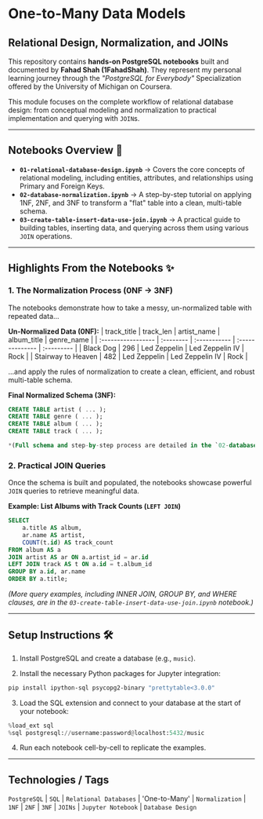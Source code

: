 # One-to-Many Data Models

## Relational Design, Normalization, and JOINs

This repository contains **hands-on PostgreSQL notebooks** built and documented by **Fahad Shah (1FahadShah)**. They represent my personal learning journey through the *"PostgreSQL for Everybody"* Specialization offered by the University of Michigan on Coursera.

This module focuses on the complete workflow of relational database design: from conceptual modeling and normalization to practical implementation and querying with `JOIN`s.

---

## Notebooks Overview 📓

* **`01-relational-database-design.ipynb`** → Covers the core concepts of relational modeling, including entities, attributes, and relationships using Primary and Foreign Keys.
* **`02-database-normalization.ipynb`** → A step-by-step tutorial on applying 1NF, 2NF, and 3NF to transform a "flat" table into a clean, multi-table schema.
* **`03-create-table-insert-data-use-join.ipynb`** → A practical guide to building tables, inserting data, and querying across them using various `JOIN` operations.

---

## Highlights From the Notebooks ✨

### 1. The Normalization Process (0NF → 3NF)
The notebooks demonstrate how to take a messy, un-normalized table with repeated data...

**Un-Normalized Data (0NF):**
| track_title        | track_len | artist_name  | album_title     | genre_name |
| :----------------- | :-------- | :----------- | :-------------- | :--------- |
| Black Dog          | 296       | Led Zeppelin | Led Zeppelin IV | Rock       |
| Stairway to Heaven | 482       | Led Zeppelin | Led Zeppelin IV | Rock       |

...and apply the rules of normalization to create a clean, efficient, and robust multi-table schema.

**Final Normalized Schema (3NF):**
```sql
CREATE TABLE artist ( ... );
CREATE TABLE genre ( ... );
CREATE TABLE album ( ... );
CREATE TABLE track ( ... );

*(Full schema and step-by-step process are detailed in the `02-database-normalization.ipynb` notebook.)*
```
### 2. Practical JOIN Queries
Once the schema is built and populated, the notebooks showcase powerful `JOIN` queries to retrieve meaningful data.

**Example: List Albums with Track Counts (`LEFT JOIN`)**
```sql
SELECT
    a.title AS album,
    ar.name AS artist,
    COUNT(t.id) AS track_count
FROM album AS a
JOIN artist AS ar ON a.artist_id = ar.id
LEFT JOIN track AS t ON a.id = t.album_id
GROUP BY a.id, ar.name
ORDER BY a.title;
```
*(More query examples, including INNER JOIN, GROUP BY, and WHERE clauses, are in the `03-create-table-insert-data-use-join.ipynb` notebook.)*

---

## Setup Instructions 🛠️

1. Install PostgreSQL and create a database (e.g., `music`).

2. Install the necessary Python packages for Jupyter integration:

```bash
pip install ipython-sql psycopg2-binary "prettytable<3.0.0"
```
3. Load the SQL extension and connect to your database at the start of your notebook:

```python
%load_ext sql
%sql postgresql://username:password@localhost:5432/music
```
4. Run each notebook cell-by-cell to replicate the examples.

---

## Technologies / Tags

`PostgreSQL` | `SQL` | `Relational Databases` | 'One-to-Many' | `Normalization` | `1NF` | `2NF` | `3NF` | `JOINs` | `Jupyter Notebook` | `Database Design`

